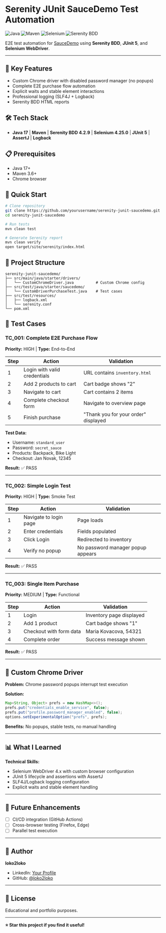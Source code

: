 # Serenity JUnit SauceDemo Test Automation

![Java](https://img.shields.io/badge/Java-17-orange?style=flat&logo=openjdk)
![Maven](https://img.shields.io/badge/Maven-3.6+-blue?style=flat&logo=apache-maven)
![Selenium](https://img.shields.io/badge/Selenium-4.25.0-green?style=flat&logo=selenium)
![Serenity BDD](https://img.shields.io/badge/Serenity%20BDD-4.2.9-brightgreen?style=flat)

E2E test automation for [SauceDemo](https://www.saucedemo.com) using **Serenity BDD**, **JUnit 5**, and **Selenium WebDriver**.

---

## 🚀 Key Features

- Custom Chrome driver with disabled password manager (no popups)
- Complete E2E purchase flow automation
- Explicit waits and stable element interactions
- Professional logging (SLF4J + Logback)
- Serenity BDD HTML reports

## 🛠️ Tech Stack

- **Java 17** | **Maven** | **Serenity BDD 4.2.9** | **Selenium 4.25.0** | **JUnit 5** | **AssertJ** | **Logback**

## 📋 Prerequisites

- Java 17+
- Maven 3.6+
- Chrome browser

## 🏃 Quick Start

```bash
# Clone repository
git clone https://github.com/yourusername/serenity-junit-saucedemo.git
cd serenity-junit-saucedemo

# Run tests
mvn clean test

# Generate Serenity report
mvn clean verify
open target/site/serenity/index.html
```

## 📁 Project Structure

```
serenity-junit-saucedemo/
├── src/main/java/starter/drivers/
│   └── CustomChromeDriver.java          # Custom Chrome config
├── src/test/java/starter/saucedemo/
│   └── CustomDriverPurchaseTest.java    # Test cases
├── src/test/resources/
│   ├── logback.xml
│   └── serenity.conf
└── pom.xml
```

## 🧪 Test Cases

### TC_001: Complete E2E Purchase Flow
**Priority:** HIGH | **Type:** End-to-End

| Step | Action | Validation |
|------|--------|------------|
| 1 | Login with valid credentials | URL contains `inventory.html` |
| 2 | Add 2 products to cart | Cart badge shows "2" |
| 3 | Navigate to cart | Cart contains 2 items |
| 4 | Complete checkout form | Navigate to overview page |
| 5 | Finish purchase | "Thank you for your order" displayed |

**Test Data:**
- Username: `standard_user`
- Password: `secret_sauce`
- Products: Backpack, Bike Light
- Checkout: Jan Novak, 12345

**Result:** ✅ PASS

---

### TC_002: Simple Login Test
**Priority:** HIGH | **Type:** Smoke Test

| Step | Action | Validation |
|------|--------|------------|
| 1 | Navigate to login page | Page loads |
| 2 | Enter credentials | Fields populated |
| 3 | Click Login | Redirected to inventory |
| 4 | Verify no popup | No password manager popup appears |

**Result:** ✅ PASS

---

### TC_003: Single Item Purchase
**Priority:** MEDIUM | **Type:** Functional

| Step | Action | Validation |
|------|--------|------------|
| 1 | Login | Inventory page displayed |
| 2 | Add 1 product | Cart badge shows "1" |
| 3 | Checkout with form data | Maria Kovacova, 54321 |
| 4 | Complete order | Success message shown |

**Result:** ✅ PASS

---

## 🔧 Custom Chrome Driver

**Problem:** Chrome password popups interrupt test execution

**Solution:**
```java
Map<String, Object> prefs = new HashMap<>();
prefs.put("credentials_enable_service", false);
prefs.put("profile.password_manager_enabled", false);
options.setExperimentalOption("prefs", prefs);
```

**Benefits:** No popups, stable tests, no manual handling

---

## 📊 What I Learned

**Technical Skills:**
- Selenium WebDriver 4.x with custom browser configuration
- JUnit 5 lifecycle and assertions with AssertJ
- SLF4J/Logback logging configuration
- Explicit waits and stable element handling

---

## 🚀 Future Enhancements

- [ ] CI/CD integration (GitHub Actions)
- [ ] Cross-browser testing (Firefox, Edge)
- [ ] Parallel test execution

---

## 👤 Author

**loko2loko**

- LinkedIn: [Your Profile](https://linkedin.com/in/yourprofile)
- GitHub: [@loko2loko](https://github.com/loko2loko)

---

## 📄 License

Educational and portfolio purposes.

---

**⭐ Star this project if you find it useful!**
